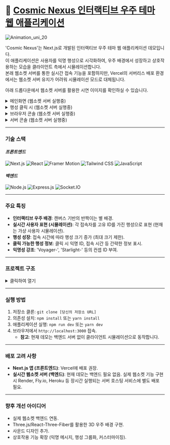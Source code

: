 # 🌌 [Cosmic Nexus 인터랙티브 우주 테마 웹 애플리케이션](https://cosmic-nexus.vercel.app)

![Animation_uni_20](https://github.com/user-attachments/assets/8b35e8c4-b0a6-4bdf-ad77-65d71d752802)

'Cosmic Nexus'는 Next.js로 개발된 인터랙티브 우주 테마 웹 애플리케이션 데모입니다.  
이 애플리케이션은 사용자를 익명 행성으로 시각화하여, 우주 배경에서 성장하고 상호작용하는 모습을 클라이언트 측에서 시뮬레이션합니다.  
본래 웹소켓 서버를 통한 실시간 접속 기능을 포함하지만, Vercel의 서버리스 배포 환경에서는 웹소켓 서버 유지가 어려워 시뮬레이션 모드로 대체됩니다.  

아래 드롭다운에서 웹소켓 서버를 활용한 시연 이미지를 확인하실 수 있습니다.  

<details>
<summary>메인화면 (웹소켓 서버 실행중)</summary>

![image](https://github.com/user-attachments/assets/c5450312-6c5b-4ff1-9deb-127bcd5c8c93)

</details>

<details>
<summary>행성 클릭 시 (웹소켓 서버 실행중)</summary>

![image](https://github.com/user-attachments/assets/1b69f04d-77fd-450b-8a6c-ae08176b29a2)

</details>

<details>
<summary>브라우저 콘솔 (웹소켓 서버 실행중)</summary>

![image](https://github.com/user-attachments/assets/e1b98b67-b9de-431d-b3f7-a2ae28544598)

</details>

<details>
<summary>서버 콘솔 (웹소켓 서버 실행중)</summary>

![image](https://github.com/user-attachments/assets/f4f6eef4-c10d-4074-9ef4-2079ca103e79)

</details>

---

### **기술 스택**

#### *프론트엔드*  

![Next.js](https://img.shields.io/badge/Next.js-000000?style=for-the-badge&logo=next.js&logoColor=white)
![React](https://img.shields.io/badge/React-61DAFB?style=for-the-badge&logo=react&logoColor=black)
![Framer Motion](https://img.shields.io/badge/Framer%20Motion-61DAFB?style=for-the-badge&logo=framer&logoColor=black)
![Tailwind CSS](https://img.shields.io/badge/Tailwind_CSS-38B2AC?style=for-the-badge&logo=tailwind-css&logoColor=white)
![JavaScript](https://img.shields.io/badge/JavaScript-F7DF1E?style=for-the-badge&logo=javascript&logoColor=black)
  
#### *백엔드*  

![Node.js](https://img.shields.io/badge/Node.js-339933?style=for-the-badge&logo=node.js&logoColor=white)
![Express.js](https://img.shields.io/badge/Express.js-000000?style=for-the-badge&logo=express&logoColor=white)
![Socket.IO](https://img.shields.io/badge/Socket.IO-010101?style=for-the-badge&logo=socket.io&logoColor=white)

---

### **주요 특징**

* **인터랙티브 우주 배경**: 캔버스 기반의 반짝이는 별 배경.
* **실시간 사용자 표현 (시뮬레이션)**: 각 접속자를 고유 ID를 가진 행성으로 표현 (현재는 가상 사용자 시뮬레이션).
* **행성 성장**: 접속 시간에 따라 행성 크기 증가 (최대 크기 제한).
* **클릭 가능한 행성 정보**: 클릭 시 익명 ID, 접속 시간 등 간략한 정보 표시.
* **익명성 강조**: 'Voyager-', 'Starlight-' 등의 컨셉 ID 부여.

---

### **프로젝트 구조**

<details>
<summary>클릭하여 열기</summary>

```
cosmic-nexus/
├── app/
│   ├── layout.jsx        // 전역 레이아웃 및 HTML 기본 구조
│   ├── page.jsx          // 메인 페이지 컴포넌트
│   └── globals.css       // 전역 스타일 및 Tailwind CSS 설정
├── components/
│   ├── SpaceBackground.jsx // 캔버스 기반 우주 배경 컴포넌트
│   ├── Planet.jsx          // 개별 행성(사용자) 컴포넌트
│   └── PlanetInfoOverlay.jsx // 행성 클릭 시 정보 표시 오버레이 컴포넌트
├── hooks/
│   └── useWebSocket.jsx  // 웹소켓 통신 로직을 캡슐화한 커스텀 훅 (시뮬레이션 모드)
│   └── useWebSocket_SERVER.jsx  // 웹소켓 통신 로직을 캡슐화한 커스텀 훅 (웹소켓 서버 사용 시 활용 가능한 백업 파일)
├── lib/
│   └── utils.jsx         // 재사용 가능한 유틸리티 함수 모음 (예: UUID 생성)
├── server/                 // (Vercel 배포환경 미적용) 실제 웹소켓 백엔드 서버 디렉토리
│   ├── index.js          // Express + Socket.IO 서버 진입점
│   └── package.json      // 서버 의존성 관리
└── public/
    └── assets/             // 이미지, 아이콘 등 정적 자산 (현재 비어 있음)
```

</details>

---

### **실행 방법**

1.  저장소 클론: `git clone [당신의 저장소 URL]`
2.  의존성 설치: `npm install` 또는 `yarn install`
3.  애플리케이션 실행: `npm run dev` 또는 `yarn dev`
4.  브라우저에서 `http://localhost:3000` 접속.
    * **참고**: 현재 데모는 백엔드 서버 없이 클라이언트 시뮬레이션으로 동작합니다.

---

### **배포 고려 사항**

* **Next.js 앱 (프론트엔드)**: Vercel에 배포 권장.
* **실시간 웹소켓 서버 (백엔드)**: 현재 데모는 백엔드 필요 없음. 실제 웹소켓 기능 구현 시 Render, Fly.io, Heroku 등 장시간 실행되는 서버 호스팅 서비스에 별도 배포 필요.

---

### **향후 개선 아이디어**

* 실제 웹소켓 백엔드 연동.
* Three.js/React-Three-Fiber를 활용한 3D 우주 배경 구현.
* 사운드 디자인 추가.
* 상호작용 기능 확장 (익명 메시지, 행성 그룹화, 커스터마이징).
